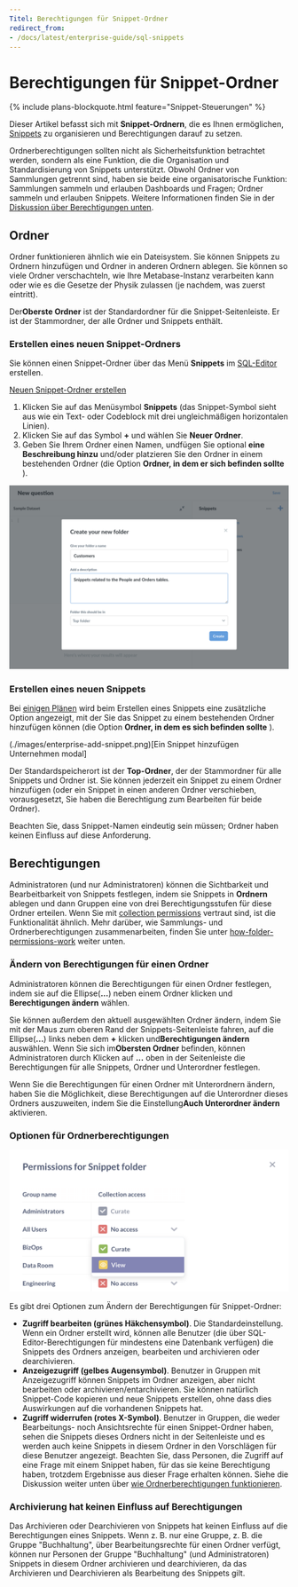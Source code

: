 ```yaml
---
Titel: Berechtigungen für Snippet-Ordner
redirect_from:
- /docs/latest/enterprise-guide/sql-snippets
---
```



# Berechtigungen für Snippet-Ordner


{% include plans-blockquote.html feature="Snippet-Steuerungen" %}


Dieser Artikel befasst sich mit **Snippet-Ordnern**, die es Ihnen ermöglichen, [Snippets](../questions/native-editor/snippets.md) zu organisieren und Berechtigungen darauf zu setzen.


Ordnerberechtigungen sollten nicht als Sicherheitsfunktion betrachtet werden, sondern als eine Funktion, die die Organisation und Standardisierung von Snippets unterstützt. Obwohl Ordner von Sammlungen getrennt sind, haben sie beide eine organisatorische Funktion: Sammlungen sammeln und erlauben Dashboards und Fragen; Ordner sammeln und erlauben Snippets. Weitere Informationen finden Sie in der [Diskussion über Berechtigungen unten](#permissions).


## Ordner


Ordner funktionieren ähnlich wie ein Dateisystem. Sie können Snippets zu Ordnern hinzufügen und Ordner in anderen Ordnern ablegen. Sie können so viele Ordner verschachteln, wie Ihre Metabase-Instanz verarbeiten kann oder wie es die Gesetze der Physik zulassen (je nachdem, was zuerst eintritt).


Der**Oberste Ordner** ist der Standardordner für die Snippet-Seitenleiste. Er ist der Stammordner, der alle Ordner und Snippets enthält.


### Erstellen eines neuen Snippet-Ordners


Sie können einen Snippet-Ordner über das Menü **Snippets** im [SQL-Editor](../questions/native-editor/writing-sql.md) erstellen.


[Neuen Snippet-Ordner erstellen](./images/snippet-folder.png)


1. Klicken Sie auf das Menüsymbol **Snippets** (das Snippet-Symbol sieht aus wie ein Text- oder Codeblock mit drei ungleichmäßigen horizontalen Linien).
2. Klicken Sie auf das Symbol **+** und wählen Sie **Neuer Ordner**.
3. Geben Sie Ihrem Ordner einen Namen, undfügen Sie optional **eine Beschreibung hinzu** und/oder platzieren Sie den Ordner in einem bestehenden Ordner (die Option **Ordner, in dem er sich befinden sollte** ).


![Neuen Ordner erstellen modal](./images/create-new-folder-modal.png)


### Erstellen eines neuen Snippets


Bei [einigen Plänen](https://www.metabase.com/pricing/) wird beim Erstellen eines Snippets eine zusätzliche Option angezeigt, mit der Sie das Snippet zu einem bestehenden Ordner hinzufügen können (die Option **Ordner, in dem es sich befinden sollte** ).


(./images/enterprise-add-snippet.png)[Ein Snippet hinzufügen Unternehmen modal]


Der Standardspeicherort ist der **Top-Ordner**, der der Stammordner für alle Snippets und Ordner ist. Sie können jederzeit ein Snippet zu einem Ordner hinzufügen (oder ein Snippet in einen anderen Ordner verschieben, vorausgesetzt, Sie haben die Berechtigung zum Bearbeiten für beide Ordner).


Beachten Sie, dass Snippet-Namen eindeutig sein müssen; Ordner haben keinen Einfluss auf diese Anforderung.


## Berechtigungen


Administratoren (und nur Administratoren) können die Sichtbarkeit und Bearbeitbarkeit von Snippets festlegen, indem sie Snippets in **Ordnern** ablegen und dann Gruppen eine von drei Berechtigungsstufen für diese Ordner erteilen. Wenn Sie mit [collection permissions](./collections.md#setting-permissions-for-collections) vertraut sind, ist die Funktionalität ähnlich. Mehr darüber, wie Sammlungs- und Ordnerberechtigungen zusammenarbeiten, finden Sie unter [ how-folder-permissions-work](#how-folder-permissions-work) weiter unten.


### Ändern von Berechtigungen für einen Ordner


Administratoren können die Berechtigungen für einen Ordner festlegen, indem sie auf die Ellipse(**...**) neben einem Ordner klicken und **Berechtigungen ändern** wählen.


Sie können außerdem den aktuell ausgewählten Ordner ändern, indem Sie mit der Maus zum oberen Rand der Snippets-Seitenleiste fahren, auf die Ellipse(**...**) links neben dem **+** klicken und**Berechtigungen ändern** auswählen. Wenn Sie sich im**Obersten Ordner** befinden, können Administratoren durch Klicken auf **...** oben in der Seitenleiste die Berechtigungen für alle Snippets, Ordner und Unterordner festlegen.


Wenn Sie die Berechtigungen für einen Ordner mit Unterordnern ändern, haben Sie die Möglichkeit, diese Berechtigungen auf die Unterordner dieses Ordners auszuweiten, indem Sie die Einstellung**Auch Unterordner ändern** aktivieren.


### Optionen für Ordnerberechtigungen


![Rechte ändern](./images/change-permissions.png)


Es gibt drei Optionen zum Ändern der Berechtigungen für Snippet-Ordner:


- **Zugriff bearbeiten (grünes Häkchensymbol)**. Die Standardeinstellung. Wenn ein Ordner erstellt wird, können alle Benutzer (die über SQL-Editor-Berechtigungen für mindestens eine Datenbank verfügen) die Snippets des Ordners anzeigen, bearbeiten und archivieren oder dearchivieren.
- **Anzeigezugriff (gelbes Augensymbol)**. Benutzer in Gruppen mit Anzeigezugriff können Snippets im Ordner anzeigen, aber nicht bearbeiten oder archivieren/entarchivieren. Sie können natürlich Snippet-Code kopieren und neue Snippets erstellen, ohne dass dies Auswirkungen auf die vorhandenen Snippets hat.
- **Zugriff widerrufen (rotes X-Symbol)**. Benutzer in Gruppen, die weder Bearbeitungs- noch Ansichtsrechte für einen Snippet-Ordner haben, sehen die Snippets dieses Ordners nicht in der Seitenleiste und es werden auch keine Snippets in diesem Ordner in den Vorschlägen für diese Benutzer angezeigt. Beachten Sie, dass Personen, die Zugriff auf eine Frage mit einem Snippet haben, für das sie keine Berechtigung haben, trotzdem Ergebnisse aus dieser Frage erhalten können. Siehe die Diskussion weiter unten über [wie Ordnerberechtigungen funktionieren](#how-folder-permissions-work).


### Archivierung hat keinen Einfluss auf Berechtigungen


Das Archivieren oder Dearchivieren von Snippets hat keinen Einfluss auf die Berechtigungen eines Snippets. Wenn z. B. nur eine Gruppe, z. B. die Gruppe "Buchhaltung", über Bearbeitungsrechte für einen Ordner verfügt, können nur Personen der Gruppe "Buchhaltung" (und Administratoren) Snippets in diesem Ordner archivieren und dearchivieren, da das Archivieren und Dearchivieren als Bearbeitung des Snippets gilt.
